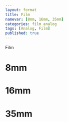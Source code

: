 ```yaml
---
layout: format
title: Film
namevar: [8mm, 16mm, 35mm]
categories: film analog
tags: [Analog, Film]
published: true
---
```


Film

# 8mm

# 16mm

# 35mm